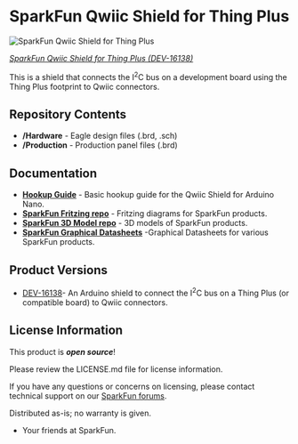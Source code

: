SparkFun Qwiic Shield for Thing Plus
========================================

![SparkFun Qwiic Shield for Thing Plus](https://cdn.sparkfun.com/assets/parts/1/4/7/9/8/16138-SparkFun_Qwiic_Shield_for_Thing_Plus-01.jpg)

[*SparkFun Qwiic Shield for Thing Plus (DEV-16138)*](https://www.sparkfun.com/products/16138)

This is a shield that connects the I<sup>2</sup>C bus on a development board using the Thing Plus footprint to Qwiic connectors.

Repository Contents
-------------------

* **/Hardware** - Eagle design files (.brd, .sch)
* **/Production** - Production panel files (.brd)

Documentation
--------------

* **[Hookup Guide](https://learn.sparkfun.com/tutorials/sparkfun-qwiic-shield-for-thing-plus-hookup-guide)** - Basic hookup guide for the Qwiic Shield for Arduino Nano.
* **[SparkFun Fritzing repo](https://github.com/sparkfun/Fritzing_Parts)** - Fritzing diagrams for SparkFun products.
* **[SparkFun 3D Model repo](https://github.com/sparkfun/3D_Models)** - 3D models of SparkFun products. 
* **[SparkFun Graphical Datasheets](https://github.com/sparkfun/Graphical_Datasheets)** -Graphical Datasheets for various SparkFun products.

Product Versions
----------------

* [DEV-16138](https://www.sparkfun.com/products/16138)- An Arduino shield to connect the I<sup>2</sup>C bus on a Thing Plus (or compatible board) to Qwiic connectors. 

License Information
-------------------

This product is _**open source**_! 

Please review the LICENSE.md file for license information. 

If you have any questions or concerns on licensing, please contact technical support on our [SparkFun forums](https://forum.sparkfun.com/viewforum.php?f=152).

Distributed as-is; no warranty is given.

- Your friends at SparkFun.
